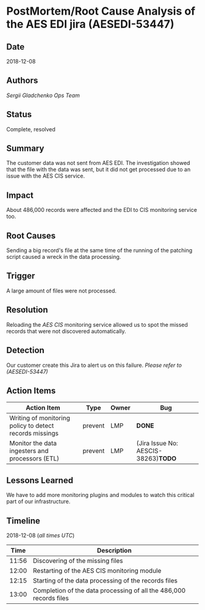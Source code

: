 # PostMortem/Root Cause Analysis of the AES EDI jira (AESEDI-53447)

## Date
2018-12-08

## Authors
*Sergii Gladchenko*
*Ops Team*

## Status
Complete, resolved

## Summary
The customer data was not sent from AES EDI. The investigation showed that 
the file with the data was sent, but it did not get processed due to an issue with the AES CIS service.

## Impact
About 486,000 records were affected and the EDI to CIS monitoring service too.

## Root Causes
Sending a big record's file at the same time of the running of the patching script caused a wreck in the data processing.

## Trigger
A large amount of files were not processed.

## Resolution
Reloading the *AES CIS* monitoring service allowed us to spot the missed records that were not discovered automatically. 

## Detection
Our customer create this Jira to alert us on this failure. *Please refer to (AESEDI-53447)*


## Action Items
| Action Item | Type | Owner | Bug |
| ----------- | ---- | ----- | --- |
| Writing of monitoring policy to detect records missings | prevent | LMP | **DONE** |
| Monitor the data ingesters and processors (ETL) | prevent | LMP | (Jira Issue No: AESCIS-38263)**TODO** |

## Lessons Learned
We have to add more monitoring plugins and modules to watch this critical part of our infrastructure. 

## Timeline

2018-12-08 (*all times UTC*)

| Time  | Description |
| ----- | ----------- |
| 11:56 | Discovering of the missing files |
| 12:00 | Restarting of the AES CIS monitoring module |
| 12:15 | Starting of the data processing of the records files |
| 13:00 | Completion of the data processing of all the 486,000 records files |
